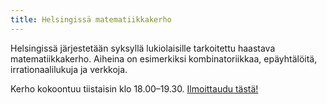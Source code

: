 ```yaml
---
title: Helsingissä matematiikkakerho
---
```


Helsingissä järjestetään syksyllä 
lukiolaisille tarkoitettu haastava matematiikkakerho.
Aiheina on esimerkiksi kombinatoriikkaa, epäyhtälöitä, irrationaalilukuja ja verkkoja.

Kerho kokoontuu tiistaisin klo 18.00&ndash;19.30.
[Ilmoittaudu tästä!](https://www.lyyti.fi/reg/Lukion_matikkakerho_syksy_2023_0589)

